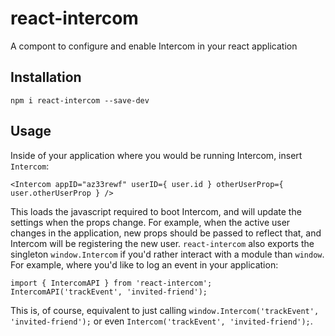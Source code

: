# react-intercom
A compont to configure and enable Intercom in your react application

## Installation
```
npm i react-intercom --save-dev
```

## Usage
Inside of your application where you would be running Intercom, insert `Intercom`:
```
<Intercom appID="az33rewf" userID={ user.id } otherUserProp={ user.otherUserProp } />
```
This loads the javascript required to boot Intercom, and will update the settings when the props change. For example, when the active user changes in the application, new props should be passed to reflect that, and Intercom will be registering the new user. `react-intercom` also exports the singleton `window.Intercom` if you'd rather interact with a module than `window`. For example, where you'd like to log an event in your application:

```
import { IntercomAPI } from 'react-intercom';
IntercomAPI('trackEvent', 'invited-friend');
```

This is, of course, equivalent to just calling `window.Intercom('trackEvent', 'invited-friend');` or even `Intercom('trackEvent', 'invited-friend');`.
